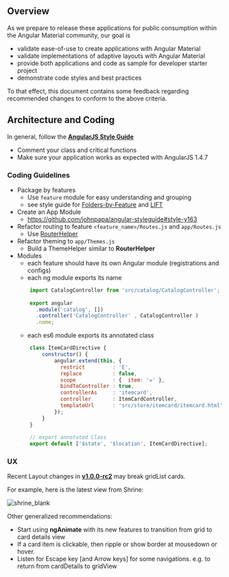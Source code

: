 ## Overview

As we prepare to release these applications for public consumption within the Angular Material community, our goal is

* validate ease-of-use to create applications with Angular Material
* validate implementations of adaptive layouts with Angular Material
* provide both applications and code as sample for developer starter project
* demonstrate code styles and best practices

To that effect, this document contains some feedback regarding recommended changes to conform to the above criteria.

## Architecture and Coding

In general, follow the **[AngularJS Style Guide](https://github.com/johnpapa/angular-styleguide)**

*  Comment your class and critical functions
*  Make sure your application works as expected with AngularJS 1.4.7

### Coding Guidelines

* Package by features
  * Use `feature` module for easy understanding and grouping
  * see style guide for [Folders-by-Feature](https://github.com/johnpapa/angular-styleguide#application-structure) and [LIFT](https://github.com/johnpapa/angular-styleguide#application-structure-lift-principle)
* Create an App Module
  * https://github.com/johnpapa/angular-styleguide#style-y163
* Refactor routing to feature `<feature_name>/Routes.js` and `app/Routes.js`
  * Use [RouterHelper](https://github.com/johnpapa/angular-styleguide#routing)
* Refactor theming to `app/Themes.js` 
  * Build a ThemeHelper similar to **RouterHelper**
* Modules
  * each feature should have its own Angular module (registrations and configs)
  * each ng module exports its name
  ```js
      import CatalogController from 'src/catalog/CatalogController';
      
      export angular
        .module('catalog', [])
        .controller('CatalogController' , CatalogController )
        .name;
  ```
  * each es6 module exports its annotated class
  ```js
      class ItemCardDirective {
          constructor() {
              angular.extend(this, {
                restrict         : 'E',
                replace          : false,
                scope            : {  item: '=' },
                bindToController : true,
                controllerAs     : 'itemcard',
                controller       : ItemCardController,
                templateUrl      : 'src/store/itemcard/itemcard.html'
              });
          }  
      }
      
      // export annotated Class
      export default ['$state', '$location', ItemCardDirective];    
  ```
  
### UX

Recent Layout changes in **[v1.0.0-rc2](https://github.com/angular/material/commits/v1.0.0-rc2)** may break gridList cards. 

For example, here is the latest view from Shrine:

![shrine_blank](https://cloud.githubusercontent.com/assets/210413/10845088/09704c10-7ed3-11e5-9cea-1a94b1ca365d.png)

Other generalized recommendations:

* Start using **ngAnimate** with its new features to transition from grid to card details view
* If a card item is clickable, then ripple or show border at mousedown or hover.
* Listen for Escape key [and Arrow keys] for some navigations. e.g. to return from cardDetails to gridView

